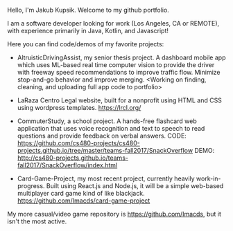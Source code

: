 Hello, I'm Jakub Kupsik. Welcome to my github portfolio.

I am a software developer looking for work (Los Angeles, CA or REMOTE), with experience primarily in Java, Kotlin, and Javascript!

Here you can find code/demos of my favorite projects:

- AltruisticDrivingAssist, my senior thesis project. A dashboard mobile app which uses ML-based real time computer vision to provide the driver with freeway speed recommendations to improve traffic flow. Minimize stop-and-go behavior and improve merging. <Working on finding, cleaning, and uploading full app code to portfolio>

- LaRaza Centro Legal website, built for a nonprofit using HTML and CSS using wordpress templates. https://lrcl.org/

- CommuterStudy, a school project. A hands-free flashcard web application that uses voice recognition and text to speech to read questions and provide feedback on verbal answers. CODE: https://github.com/cs480-projects/cs480-projects.github.io/tree/master/teams-fall2017/SnackOverflow
DEMO: http://cs480-projects.github.io/teams-fall2017/SnackOverflow/index.html

- Card-Game-Project, my most recent project, currently heavily work-in-progress. Built using React.js and Node.js, it will be a simple web-based multiplayer card game kind of like blackjack. https://github.com/Imacds/card-game-project

My more casual/video game repository is https://github.com/Imacds, but it isn't the most active.
